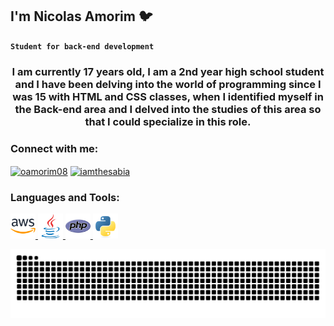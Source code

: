 ## I'm Nicolas Amorim 🐦

**`Student for back-end development`**

<h3 align="center">I am currently 17 years old, I am a 2nd year high school student and I have been delving into the world of programming since I was 15 with HTML and CSS classes, when I identified myself in the Back-end area and I delved into the studies of this area so that I could specialize in this role.</h3>

<h3 align="left">Connect with me:</h3>
<p align="left">
<a href="https://linkedin.com/in/oamorim08" target="blank"><img align="center" src="https://raw.githubusercontent.com/rahuldkjain/github-profile-readme-generator/master/src/images/icons/Social/linked-in-alt.svg" alt="oamorim08" height="30" width="40" /></a>
<a href="https://instagram.com/iamthesabia" target="blank"><img align="center" src="https://raw.githubusercontent.com/rahuldkjain/github-profile-readme-generator/master/src/images/icons/Social/instagram.svg" alt="iamthesabia" height="30" width="40" /></a>
</p>
<h3 align="left">Languages and Tools:</h3>
<p align="left"> <a href="https://aws.amazon.com" target="_blank" rel="noreferrer"> <img src="https://raw.githubusercontent.com/devicons/devicon/master/icons/amazonwebservices/amazonwebservices-original-wordmark.svg" alt="aws" width="40" height="40"/> </a> <a href="https://www.java.com" target="_blank" rel="noreferrer"> <img src="https://raw.githubusercontent.com/devicons/devicon/master/icons/java/java-original.svg" alt="java" width="40" height="40"/> </a> <a href="https://www.php.net" target="_blank" rel="noreferrer"> <img src="https://raw.githubusercontent.com/devicons/devicon/master/icons/php/php-original.svg" alt="php" width="40" height="40"/> </a> <a href="https://www.python.org" target="_blank" rel="noreferrer"> <img src="https://raw.githubusercontent.com/devicons/devicon/master/icons/python/python-original.svg" alt="python" width="40" height="40"/> </a> </p>

<div align-center>
  
<img src="https://raw.githubusercontent.com/Oamorim08/Oamorim08/output/snake.svg" alt="Snake animation" />

</div>
